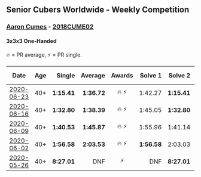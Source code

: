 ## Senior Cubers Worldwide - Weekly Competition
### [Aaron Cumes](../aaron_cumes.md) - [2018CUME02](https://www.worldcubeassociation.org/persons/2018CUME02?event=333oh)
#### 3x3x3 One-Handed

🔥 = PR average, ⚡ = PR single.

| Date | Age | Single | Average | Awards | Solve 1 | Solve 2 | Solve 3 | Solve 4 | Solve 5 | Video |
| :--: | :--: | --: | --: | :--: | --: | --: | --: | --: | --: | :-- |
| [2020-06-23](../../results/333oh/2020-06-23.md) | 40+ | **1:15.41** | **1:36.72** | 🔥 ⚡ | 1:42.27 | **1:15.41** | 1:52.48 | DNS | DNS | [Link](https://www.facebook.com/events/722150235200875/permalink/722235995192299/) |
| [2020-06-16](../../results/333oh/2020-06-16.md) | 40+ | **1:32.80** | **1:38.39** | 🔥 ⚡ | 1:45.05 | **1:32.80** | 1:37.33 | DNS | DNS | [Link](https://www.facebook.com/events/604103587178706/permalink/604175607171504/) |
| [2020-06-09](../../results/333oh/2020-06-09.md) | 40+ | **1:40.53** | **1:45.87** | 🔥 ⚡ | 1:55.96 | 1:41.14 | **1:40.53** | DNS | DNS | [Link](https://www.facebook.com/events/903549840109576/permalink/903625773435316/) |
| [2020-06-02](../../results/333oh/2020-06-02.md) | 40+ | **1:56.58** | **2:03.53** | 🔥 ⚡ | **1:56.58** | 2:03.03 | 2:11.00 | DNS | DNS | [Link](https://www.facebook.com/events/3373950429496747/permalink/3374019349489855/) |
| [2020-05-26](../../results/333oh/2020-05-26.md) | 40+ | **8:27.01** | DNF | ⚡ | DNF | **8:27.01** | DNS | DNS | DNS | [Link](https://www.facebook.com/events/688407551989463/permalink/692401598256725/) |


<!-- Global site tag (gtag.js) - Google Analytics -->
<script async src="https://www.googletagmanager.com/gtag/js?id=UA-86348435-3"></script>
<script>window.dataLayer = window.dataLayer || []; function gtag() {dataLayer.push(arguments);} gtag('js', new Date()); gtag('config', 'UA-86348435-3');</script>
